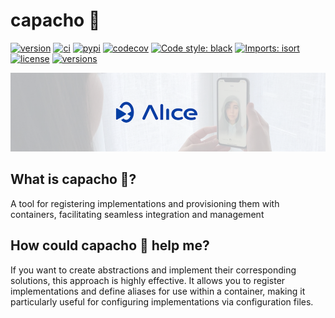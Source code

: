 # capacho 🧺

[![version](https://img.shields.io/github/release/alice-biometrics/capacho/all.svg)](https://github.com/alice-biometrics/capacho/releases)
[![ci](https://github.com/alice-biometrics/capacho/workflows/ci/badge.svg)](https://github.com/alice-biometrics/capacho/actions)
[![pypi](https://img.shields.io/pypi/dm/capacho)](https://pypi.org/project/capacho/)
[![codecov](https://codecov.io/gh/alice-biometrics/capacho/branch/main/graph/badge.svg?token=BX1IZJZLJQ)](https://codecov.io/gh/alice-biometrics/capacho)
[![Code style: black](https://img.shields.io/badge/code%20style-black-000000.svg)](https://github.com/psf/black)
[![Imports: isort](https://img.shields.io/badge/%20imports-isort-%231674b1?style=flat&labelColor=ef8336)](https://pycqa.github.io/isort/)
[![license](https://img.shields.io/github/license/alice-biometrics/capacho.svg)](https://github.com/alice-biometrics/capacho/blob/main/LICENSE)
[![versions](https://img.shields.io/pypi/pyversions/capacho.svg)](https://github.com/alice-biometrics/capacho)


<img src="https://github.com/alice-biometrics/custom-emojis/blob/master/images/alice_header.png?raw=true" width=auto>

## What is capacho 🧺?

A tool for registering implementations and provisioning them with containers, facilitating seamless integration and management

## How could capacho 🧺 help me?

If you want to create abstractions and implement their corresponding solutions, this approach is highly effective.
It allows you to register implementations and define aliases for use within a container, making it particularly useful
for configuring implementations via configuration files.
